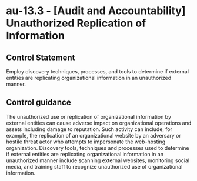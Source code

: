 # au-13.3 - \[Audit and Accountability\] Unauthorized Replication of Information

## Control Statement

Employ discovery techniques, processes, and tools to determine if external entities are replicating organizational information in an unauthorized manner.

## Control guidance

The unauthorized use or replication of organizational information by external entities can cause adverse impact on organizational operations and assets including damage to reputation. Such activity can include, for example, the replication of an organizational website by an adversary or hostile threat actor who attempts to impersonate the web-hosting organization. Discovery tools, techniques and processes used to determine if external entities are replicating organizational information in an unauthorized manner include scanning external websites, monitoring social media, and training staff to recognize unauthorized use of organizational information.

